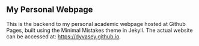 ## My Personal Webpage ##

This is the backend to my personal academic webpage hosted at Github Pages, built using the Minimal Mistakes theme in Jekyll. The actual website can be accessed at: https://dyvasey.github.io.